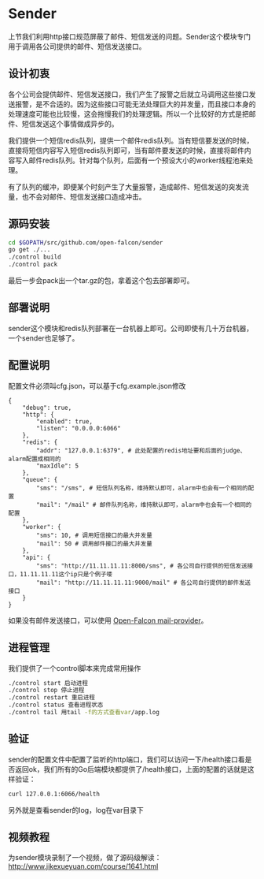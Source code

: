 # Sender

上节我们利用http接口规范屏蔽了邮件、短信发送的问题。Sender这个模块专门用于调用各公司提供的邮件、短信发送接口。

## 设计初衷

各个公司会提供邮件、短信发送接口，我们产生了报警之后就立马调用这些接口发送报警，是不合适的。因为这些接口可能无法处理巨大的并发量，而且接口本身的处理速度可能也比较慢，这会拖慢我们的处理逻辑。所以一个比较好的方式是把邮件、短信发送这个事情做成异步的。

我们提供一个短信redis队列，提供一个邮件redis队列。当有短信要发送的时候，直接将短信内容写入短信redis队列即可，当有邮件要发送的时候，直接将邮件内容写入邮件redis队列。针对每个队列，后面有一个预设大小的worker线程池来处理。

有了队列的缓冲，即便某个时刻产生了大量报警，造成邮件、短信发送的突发流量，也不会对邮件、短信发送接口造成冲击。

## 源码安装

```bash
cd $GOPATH/src/github.com/open-falcon/sender
go get ./...
./control build
./control pack
```

最后一步会pack出一个tar.gz的包，拿着这个包去部署即可。

## 部署说明

sender这个模块和redis队列部署在一台机器上即可。公司即使有几十万台机器，一个sender也足够了。

## 配置说明

配置文件必须叫cfg.json，可以基于cfg.example.json修改

```
{
    "debug": true,
    "http": {
        "enabled": true,
        "listen": "0.0.0.0:6066"
    },
    "redis": {
        "addr": "127.0.0.1:6379", # 此处配置的redis地址要和后面的judge、alarm配置成相同的
        "maxIdle": 5
    },
    "queue": {
        "sms": "/sms", # 短信队列名称，维持默认即可，alarm中也会有一个相同的配置
        "mail": "/mail" # 邮件队列名称，维持默认即可，alarm中也会有一个相同的配置
    },
    "worker": {
        "sms": 10, # 调用短信接口的最大并发量
        "mail": 50 # 调用邮件接口的最大并发量
    },
    "api": {
        "sms": "http://11.11.11.11:8000/sms", # 各公司自行提供的短信发送接口，11.11.11.11这个ip只是个例子喽
        "mail": "http://11.11.11.11:9000/mail" # 各公司自行提供的邮件发送接口
    }
}
```

如果没有邮件发送接口，可以使用 [Open-Falcon mail-provider](https://github.com/open-falcon/mail-provider)。

## 进程管理

我们提供了一个control脚本来完成常用操作

```bash
./control start 启动进程
./control stop 停止进程
./control restart 重启进程
./control status 查看进程状态
./control tail 用tail -f的方式查看var/app.log
```

## 验证

sender的配置文件中配置了监听的http端口，我们可以访问一下/health接口看是否返回ok，我们所有的Go后端模块都提供了/health接口，上面的配置的话就是这样验证：

```bash
curl 127.0.0.1:6066/health
```

另外就是查看sender的log，log在var目录下

## 视频教程

为sender模块录制了一个视频，做了源码级解读：http://www.jikexueyuan.com/course/1641.html

